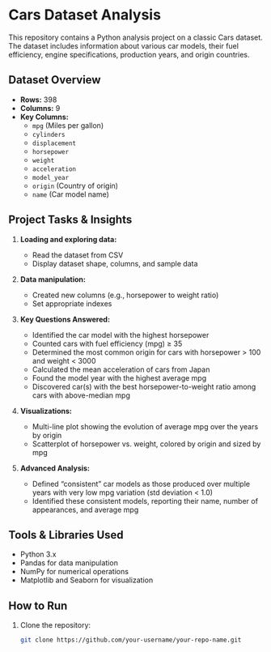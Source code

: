 # Cars Dataset Analysis

This repository contains a Python analysis project on a classic Cars dataset. The dataset includes information about various car models, their fuel efficiency, engine specifications, production years, and origin countries.

## Dataset Overview

- **Rows:** 398  
- **Columns:** 9  
- **Key Columns:**  
  - `mpg` (Miles per gallon)  
  - `cylinders`  
  - `displacement`  
  - `horsepower`  
  - `weight`  
  - `acceleration`  
  - `model_year`  
  - `origin` (Country of origin)  
  - `name` (Car model name)  

## Project Tasks & Insights

1. **Loading and exploring data:**  
   - Read the dataset from CSV  
   - Display dataset shape, columns, and sample data  

2. **Data manipulation:**  
   - Created new columns (e.g., horsepower to weight ratio)  
   - Set appropriate indexes  

3. **Key Questions Answered:**  
   - Identified the car model with the highest horsepower  
   - Counted cars with fuel efficiency (mpg) ≥ 35  
   - Determined the most common origin for cars with horsepower > 100 and weight < 3000  
   - Calculated the mean acceleration of cars from Japan  
   - Found the model year with the highest average mpg  
   - Discovered car(s) with the best horsepower-to-weight ratio among cars with above-median mpg  

4. **Visualizations:**  
   - Multi-line plot showing the evolution of average mpg over the years by origin  
   - Scatterplot of horsepower vs. weight, colored by origin and sized by mpg  

5. **Advanced Analysis:**  
   - Defined “consistent” car models as those produced over multiple years with very low mpg variation (std deviation < 1.0)  
   - Identified these consistent models, reporting their name, number of appearances, and average mpg  

## Tools & Libraries Used

- Python 3.x  
- Pandas for data manipulation  
- NumPy for numerical operations  
- Matplotlib and Seaborn for visualization  

## How to Run

1. Clone the repository:  
   ```bash
   git clone https://github.com/your-username/your-repo-name.git
